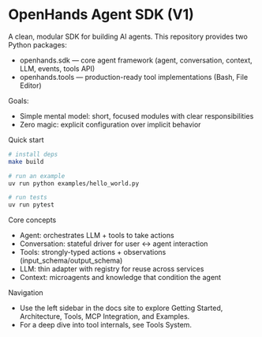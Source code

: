 # OpenHands Agent SDK (V1)

A clean, modular SDK for building AI agents. This repository provides two Python packages:

- openhands.sdk — core agent framework (agent, conversation, context, LLM, events, tools API)
- openhands.tools — production-ready tool implementations (Bash, File Editor)

Goals:
- Simple mental model: short, focused modules with clear responsibilities
- Zero magic: explicit configuration over implicit behavior

Quick start

```bash
# install deps
make build

# run an example
uv run python examples/hello_world.py

# run tests
uv run pytest
```

Core concepts
- Agent: orchestrates LLM + tools to take actions
- Conversation: stateful driver for user <-> agent interaction
- Tools: strongly-typed actions + observations (input_schema/output_schema)
- LLM: thin adapter with registry for reuse across services
- Context: microagents and knowledge that condition the agent

Navigation
- Use the left sidebar in the docs site to explore Getting Started, Architecture, Tools, MCP Integration, and Examples.
- For a deep dive into tool internals, see Tools System.

